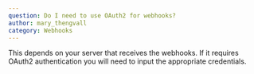 ```yaml
---
question: Do I need to use OAuth2 for webhooks?
author: mary_thengvall
category: Webhooks
---
```

This depends on your server that receives the webhooks. If it requires OAuth2 authentication you will need to input the appropriate credentials.
